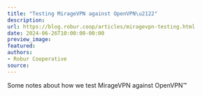 ```yaml
---
title: "Testing MirageVPN against OpenVPN\u2122"
description:
url: https://blog.robur.coop/articles/miragevpn-testing.html
date: 2024-06-26T10:00:00-00:00
preview_image:
featured:
authors:
- Robur Cooperative
source:
---
```


Some notes about how we test MirageVPN against OpenVPN&trade;
